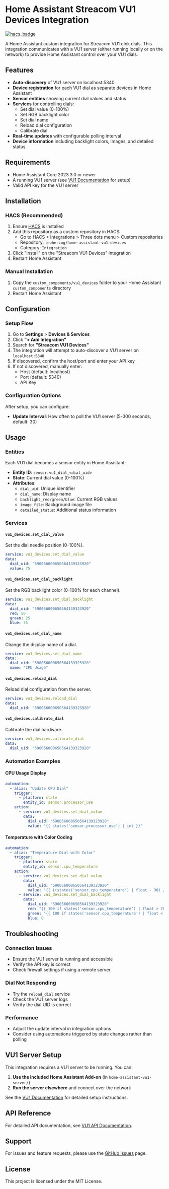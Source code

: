 # Home Assistant Streacom VU1 Devices Integration

[![hacs_badge](https://img.shields.io/badge/HACS-Custom-orange.svg)](https://github.com/custom-components/hacs)

A Home Assistant custom integration for Streacom VU1 eInk dials. This integration communicates with a VU1 server (either running locally or on the network) to provide Home Assistant control over your VU1 dials.

## Features

- **Auto-discovery** of VU1 server on localhost:5340
- **Device registration** for each VU1 dial as separate devices in Home Assistant
- **Sensor entities** showing current dial values and status
- **Services** for controlling dials:
  - Set dial value (0-100%)
  - Set RGB backlight color
  - Set dial name
  - Reload dial configuration
  - Calibrate dial
- **Real-time updates** with configurable polling interval
- **Device information** including backlight colors, images, and detailed status

## Requirements

- Home Assistant Core 2023.3.0 or newer
- A running VU1 server (see [VU1 Documentation](./VU-Documentation/) for setup)
- Valid API key for the VU1 server

## Installation

### HACS (Recommended)

1. Ensure [HACS](https://hacs.xyz/) is installed
2. Add this repository as a custom repository in HACS:
   - Go to HACS > Integrations > Three dots menu > Custom repositories
   - Repository: `leoherzog/home-assistant-vu1-devices`
   - Category: `Integration`
3. Click "Install" on the "Streacom VU1 Devices" integration
4. Restart Home Assistant

### Manual Installation

1. Copy the `custom_components/vu1_devices` folder to your Home Assistant `custom_components` directory
2. Restart Home Assistant

## Configuration

### Setup Flow

1. Go to **Settings** > **Devices & Services**
2. Click **"+ Add Integration"**
3. Search for **"Streacom VU1 Devices"**
4. The integration will attempt to auto-discover a VU1 server on `localhost:5340`
5. If discovered, confirm the host/port and enter your API key
6. If not discovered, manually enter:
   - Host (default: localhost)
   - Port (default: 5340)
   - API Key

### Configuration Options

After setup, you can configure:
- **Update Interval**: How often to poll the VU1 server (5-300 seconds, default: 30)

## Usage

### Entities

Each VU1 dial becomes a sensor entity in Home Assistant:
- **Entity ID**: `sensor.vu1_dial_<dial_uid>`
- **State**: Current dial value (0-100%)
- **Attributes**:
  - `dial_uid`: Unique identifier
  - `dial_name`: Display name
  - `backlight_red/green/blue`: Current RGB values
  - `image_file`: Background image file
  - `detailed_status`: Additional status information

### Services

#### `vu1_devices.set_dial_value`
Set the dial needle position (0-100%).

```yaml
service: vu1_devices.set_dial_value
data:
  dial_uid: "590056000650564139323920"
  value: 75
```

#### `vu1_devices.set_dial_backlight`
Set the RGB backlight color (0-100% for each channel).

```yaml
service: vu1_devices.set_dial_backlight
data:
  dial_uid: "590056000650564139323920"
  red: 50
  green: 25
  blue: 75
```

#### `vu1_devices.set_dial_name`
Change the display name of a dial.

```yaml
service: vu1_devices.set_dial_name
data:
  dial_uid: "590056000650564139323920"
  name: "CPU Usage"
```

#### `vu1_devices.reload_dial`
Reload dial configuration from the server.

```yaml
service: vu1_devices.reload_dial
data:
  dial_uid: "590056000650564139323920"
```

#### `vu1_devices.calibrate_dial`
Calibrate the dial hardware.

```yaml
service: vu1_devices.calibrate_dial
data:
  dial_uid: "590056000650564139323920"
```

### Automation Examples

#### CPU Usage Display
```yaml
automation:
  - alias: "Update CPU Dial"
    trigger:
      - platform: state
        entity_id: sensor.processor_use
    action:
      - service: vu1_devices.set_dial_value
        data:
          dial_uid: "590056000650564139323920"
          value: "{{ states('sensor.processor_use') | int }}"
```

#### Temperature with Color Coding
```yaml
automation:
  - alias: "Temperature Dial with Color"
    trigger:
      - platform: state
        entity_id: sensor.cpu_temperature
    action:
      - service: vu1_devices.set_dial_value
        data:
          dial_uid: "590056000650564139323920"
          value: "{{ ((states('sensor.cpu_temperature') | float - 30) / 70 * 100) | round }}"
      - service: vu1_devices.set_dial_backlight
        data:
          dial_uid: "590056000650564139323920"
          red: "{{ 100 if states('sensor.cpu_temperature') | float > 70 else 0 }}"
          green: "{{ 100 if states('sensor.cpu_temperature') | float < 60 else 0 }}"
          blue: 0
```

## Troubleshooting

### Connection Issues
- Ensure the VU1 server is running and accessible
- Verify the API key is correct
- Check firewall settings if using a remote server

### Dial Not Responding
- Try the `reload_dial` service
- Check the VU1 server logs
- Verify the dial UID is correct

### Performance
- Adjust the update interval in integration options
- Consider using automations triggered by state changes rather than polling

## VU1 Server Setup

This integration requires a VU1 server to be running. You can:

1. **Use the included Home Assistant Add-on** (in `home-assistant-vu1-server/`)
2. **Run the server elsewhere** and connect over the network

See the [VU1 Documentation](./VU-Documentation/) for detailed setup instructions.

## API Reference

For detailed API documentation, see [VU1 API Documentation](./VU-Documentation/docs/api/).

## Support

For issues and feature requests, please use the [GitHub Issues](https://github.com/leoherzog/home-assistant-vu1-devices/issues) page.

## License

This project is licensed under the MIT License.